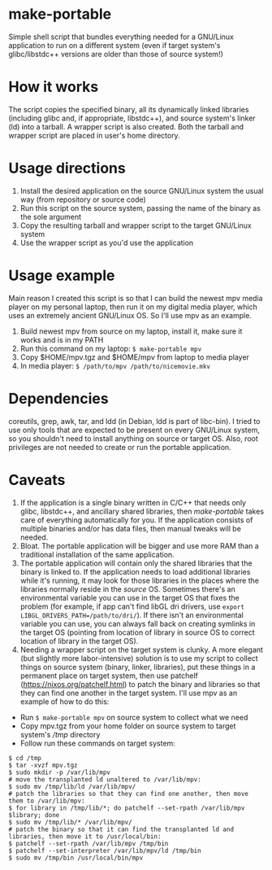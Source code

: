 # make-portable
Simple shell script that bundles everything needed for a GNU/Linux application to run on a different system (even if target system's glibc/libstdc++ versions are older than those of source system!)

# How it works
The script copies the specified binary, all its dynamically linked libraries (including glibc and, if appropriate, libstdc++), and source system's linker (ld) into a tarball. A wrapper script is also created. Both the tarball and wrapper script are placed in user's home directory.

# Usage directions
1. Install the desired application on the source GNU/Linux system the usual way (from repository or source code)
2. Run this script on the source system, passing the name of the binary as the sole argument
3. Copy the resulting tarball and wrapper script to the target GNU/Linux system
4. Use the wrapper script as you'd use the application

# Usage example
Main reason I created this script is so that I can build the newest mpv media player on my personal laptop, then run it on my digital media player, which uses an extremely ancient GNU/Linux OS. So I'll use mpv as an example.

1. Build newest mpv from source on my laptop, install it, make sure it works and is in my PATH
2. Run this command on my laptop: `$ make-portable mpv`
3. Copy $HOME/mpv.tgz and $HOME/mpv from laptop to media player
4. In media player: `$ /path/to/mpv /path/to/nicemovie.mkv`

# Dependencies
coreutils, grep, awk, tar, and ldd (in Debian, ldd is part of libc-bin). I tried to use only tools that are expected to be present on every GNU/Linux system, so you shouldn't need to install anything on source or target OS. Also, root privileges are not needed to create or run the portable application.

# Caveats
1. If the application is a single binary written in C/C++ that needs only glibc, libstdc++, and ancillary shared libraries, then *make-portable* takes care of everything automatically for you. If the application consists of multiple binaries and/or has data files, then manual tweaks will be needed.
2. Bloat. The portable application will be bigger and use more RAM than a traditional installation of the same application.
3. The portable application will contain only the shared libraries that the binary is linked to. If the application needs to load additional libraries while it's running, it may look for those libraries in the places where the libraries normally reside in the *source* OS. Sometimes there's an environmental variable you can use in the target OS that fixes the problem (for example, if app can't find libGL dri drivers, use `export LIBGL_DRIVERS_PATH=/path/to/dri/`). If there isn't an environmental variable you can use, you can always fall back on creating symlinks in the target OS (pointing from location of library in source OS to correct location of library in the target OS).
4. Needing a wrapper script on the target system is clunky. A more elegant (but slightly more labor-intensive) solution is to use my script to collect things on source system (binary, linker, libraries), put these things in a permanent place on target system, then use patchelf (https://nixos.org/patchelf.html) to patch the binary and libraries so that they can find one another in the target system. I'll use mpv as an example of how to do this:
  - Run `$ make-portable mpv` on source system to collect what we need
  - Copy mpv.tgz from your home folder on source system to target system's */tmp* directory
  - Follow run these commands on target system:
  ```
  $ cd /tmp
  $ tar -xvzf mpv.tgz
  $ sudo mkdir -p /var/lib/mpv
  # move the transplanted ld unaltered to /var/lib/mpv:
  $ sudo mv /tmp/lib/ld /var/lib/mpv/
  # patch the libraries so that they can find one another, then move them to /var/lib/mpv:
  $ for library in /tmp/lib/*; do patchelf --set-rpath /var/lib/mpv $library; done
  $ sudo mv /tmp/lib/* /var/lib/mpv/
  # patch the binary so that it can find the transplanted ld and libraries, then move it to /usr/local/bin:
  $ patchelf --set-rpath /var/lib/mpv /tmp/bin
  $ patchelf --set-interpreter /var/lib/mpv/ld /tmp/bin
  $ sudo mv /tmp/bin /usr/local/bin/mpv
```
